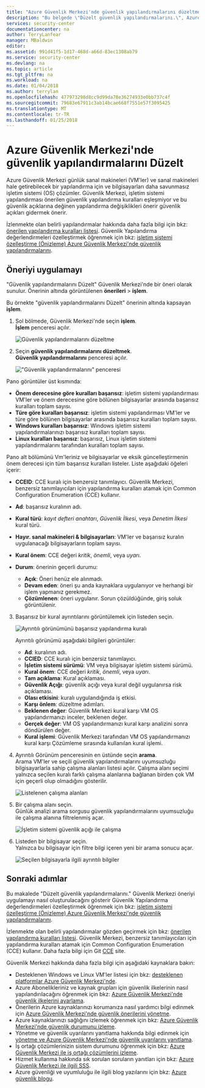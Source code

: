 ```yaml
---
title: "Azure Güvenlik Merkezi'nde güvenlik yapılandırmalarını düzeltmek | Microsoft Docs"
description: "Bu belgede \"Düzelt güvenlik yapılandırmalarını.\", Azure Güvenlik Merkezi öneri uygulamak nasıl gösterir"
services: security-center
documentationcenter: na
author: TerryLanfear
manager: MBaldwin
editor: 
ms.assetid: 991d41f5-1d17-468d-a66d-83ec1308ab79
ms.service: security-center
ms.devlang: na
ms.topic: article
ms.tgt_pltfrm: na
ms.workload: na
ms.date: 01/04/2018
ms.author: terrylan
ms.openlocfilehash: 477973298d8cc9d99da78e36274933e0bb737c4f
ms.sourcegitcommit: 79683e67911c3ab14bcae668f7551e57f3095425
ms.translationtype: MT
ms.contentlocale: tr-TR
ms.lasthandoff: 01/25/2018
---
```

# <a name="remediate-security-configurations-in-azure-security-center"></a>Azure Güvenlik Merkezi'nde güvenlik yapılandırmalarını Düzelt
Azure Güvenlik Merkezi günlük sanal makineleri (VM'ler) ve sanal makineleri hale getirebilecek bir yapılandırma için ve bilgisayarları daha savunmasız işletim sistemi (OS) çözümler. Güvenlik Merkezi, işletim sistemi yapılandırması önerilen güvenlik yapılandırma kuralları eşleşmiyor ve bu güvenlik açıklarına değinen yapılandırma değişiklikleri önerir güvenlik açıkları gidermek önerir.

İzlenmekte olan belirli yapılandırmalar hakkında daha fazla bilgi için bkz: [önerilen yapılandırma kuralları listesi](https://gallery.technet.microsoft.com/Azure-Security-Center-a789e335). Güvenlik Yapılandırma değerlendirmeleri özelleştirmek öğrenmek için bkz: [işletim sistemi özelleştirme (Önizleme) Azure Güvenlik Merkezi'nde güvenlik yapılandırmalarını](security-center-customize-os-security-config.md).

## <a name="implement-the-recommendation"></a>Öneriyi uygulamayı
"Güvenlik yapılandırmalarını Düzelt" Güvenlik Merkezi'nde bir öneri olarak sunulur. Önerinin altında görüntülenen **önerileri** > **işlem**.

Bu örnekte "güvenlik yapılandırmalarını Düzelt" önerinin altında kapsayan **işlem**.
1. Sol bölmede, Güvenlik Merkezi'nde seçin **işlem**.  
  **İşlem** penceresi açılır.

   ![Güvenlik yapılandırmalarını düzeltme][1]

2. Seçin **güvenlik yapılandırmalarını düzeltmek**.  
  **Güvenlik yapılandırmalarını** penceresi açılır.

   !["Güvenlik yapılandırmalarını" penceresi][2]

  Pano görüntüler üst kısmında:

  - **Önem derecesine göre kuralları başarısız**: işletim sistemi yapılandırması VM'ler ve önem derecesine göre bölünen bilgisayarlar arasında başarısız kuralları toplam sayısı.
  - **Türe göre kuralları başarısız**: işletim sistemi yapılandırması VM'ler ve türe göre bölünen bilgisayarlar arasında başarısız kuralları toplam sayısı.
  - **Windows kuralları başarısız**: Windows işletim sistemi yapılandırmalarınızı başarısız kuralları toplam sayısı.
  - **Linux kuralları başarısız**: başarısız, Linux işletim sistemi yapılandırmalarını tarafından kuralları toplam sayısı.

  Pano alt bölümünü Vm'leriniz ve bilgisayarlar ve eksik güncelleştirmenin önem derecesi için tüm başarısız kuralları listeler. Liste aşağıdaki öğeleri içerir:

  - **CCEID**: CCE kuralı için benzersiz tanımlayıcı. Güvenlik Merkezi, benzersiz tanımlayıcıları için yapılandırma kuralları atamak için Common Configuration Enumeration (CCE) kullanır.
  - **Ad**: başarısız kuralının adı.
  - **Kural türü**: *kayıt defteri anahtarı*, *Güvenlik İlkesi*, veya *Denetim İlkesi* kural türü.
  - **Hayır. sanal makineleri & bilgisayarları**: VM'ler ve başarısız kuralın uygulanacağı bilgisayarların toplam sayısı.
  - **Kural önem**: CCE değeri *kritik*, *önemli*, veya *uyarı*.
  - **Durum**: önerinin geçerli durumu:

    - **Açık**: Öneri henüz ele alınmadı.
    - **Devam eden**: öneri şu anda kaynaklara uygulanıyor ve herhangi bir işlem yapmanız gerekmez.
    - **Çözümlenen**: öneri uygulanır. Sorun çözüldüğünde, giriş soluk görüntülenir.

3. Başarısız bir kural ayrıntılarını görüntülemek için listeden seçin.

   ![Ayrıntılı görünümünü başarısız yapılandırma kuralı][3]

   Ayrıntılı görünümü aşağıdaki bilgileri görüntüler:

   - **Ad**: kuralının adı.
   - **CCIED**: CCE kuralı için benzersiz tanımlayıcı.
   - **İşletim sistemi sürümü**: VM veya bilgisayar işletim sistemi sürümü.
   - **Kural önem**: CCE değeri *kritik*, *önemli*, veya *uyarı*.
   - **Tam açıklama**: Kural açıklaması.
   - **Güvenlik Açığı**: güvenlik açığı veya kural değil uygulanırsa risk açıklaması.
   - **Olası etkisini**: kuralı uygulandığında iş etkisi.
   - **Karşı önlem**: düzeltme adımları.
   - **Beklenen değer**: Güvenlik Merkezi kural karşı VM OS yapılandırmanızı inceler, beklenen değer.
   - **Gerçek değer**: VM OS yapılandırmanızı kural karşı analizini sonra döndürülen değer.
   - **Kural işlemi**: Güvenlik Merkezi tarafından VM OS yapılandırmanızı kural karşı Çözümleme sırasında kullanılan kural işlemi.

4. Ayrıntılı Görünüm penceresinin en üstünde seçin **arama**.  
  Arama VM'ler ve seçili güvenlik yapılandırmalarını uyumsuzluğu bilgisayarlarla sahip çalışma alanları listesi açılır. Çalışma alanı seçimi yalnızca seçilen kuralı farklı çalışma alanlarına bağlanan birden çok VM için geçerli olup olmadığını gösterilir.

   ![Listelenen çalışma alanları][4]

5. Bir çalışma alanı seçin.  
  Günlük analizi arama sorgusu güvenlik yapılandırmalarını uyumsuzluğu ile çalışma alanına filtrelenmiş açar.

   ![İşletim sistemi güvenlik açığı ile çalışma][5]

6. Listeden bir bilgisayar seçin.  
  Yalnızca bu bilgisayar için filtre bilgi içeren yeni bir arama sonucu açar.

   ![Seçilen bilgisayarla ilgili ayrıntılı bilgiler][6]

## <a name="next-steps"></a>Sonraki adımlar
Bu makalede "Düzelt güvenlik yapılandırmalarını." Güvenlik Merkezi öneriyi uygulamayı nasıl oluşturulacağını gösterir Güvenlik Yapılandırma değerlendirmeleri özelleştirmek öğrenmek için bkz: [işletim sistemi özelleştirme (Önizleme) Azure Güvenlik Merkezi'nde güvenlik yapılandırmalarını](security-center-customize-os-security-config.md).

İzlenmekte olan belirli yapılandırmalar gözden geçirmek için bkz: [önerilen yapılandırma kuralları listesi](https://gallery.technet.microsoft.com/Azure-Security-Center-a789e335). Güvenlik Merkezi, benzersiz tanımlayıcıları için yapılandırma kuralları atamak için Common Configuration Enumeration (CCE) kullanır. Daha fazla bilgi için Git [CCE](https://nvd.nist.gov/cce/index.cfm) site.

Güvenlik Merkezi hakkında daha fazla bilgi için aşağıdaki kaynaklara bakın:

* Desteklenen Windows ve Linux VM'ler listesi için bkz: [desteklenen platformlar Azure Güvenlik Merkezi'nde](security-center-os-coverage.md). 
* Azure Abonelikleriniz ve kaynak grupları için güvenlik ilkelerinin nasıl yapılandırılacağını öğrenmek için bkz: [Azure Güvenlik Merkezi'nde güvenlik ilkelerini ayarlama](security-center-policies.md). 
* Önerilerin Azure kaynaklarınızı korumanıza nasıl yardımcı bilgi edinmek için [Azure Güvenlik Merkezi'nde güvenlik önerilerini yönetme](security-center-recommendations.md). 
* Azure kaynaklarınızı sağlığını izlemek öğrenmek için bkz: [Azure Güvenlik Merkezi'nde güvenlik durumunu izleme](security-center-monitoring.md). 
* Yönetme ve güvenlik uyarılarını yanıtlama hakkında bilgi edinmek için [yönetme ve Azure Güvenlik Merkezi'nde güvenlik uyarılarını yanıtlama](security-center-managing-and-responding-alerts.md).
* İş ortağı çözümlerinizin sistem durumunu öğrenmek için bkz: [Azure Güvenlik Merkezi ile iş ortağı çözümlerini izleme](security-center-partner-solutions.md).
* Hizmet kullanma hakkında sık sorulan soruların yanıtları için bkz: [Azure Güvenlik Merkezi ile ilgili SSS](security-center-faq.md).
* Azure güvenliği ve uyumluluğu ile ilgili blog yazılarını için bkz: [Azure güvenlik blogu](http://blogs.msdn.com/b/azuresecurity/).

<!--Image references-->
[1]: ./media/security-center-remediate-os-vulnerabilities/compute-blade.png
[2]:./media/security-center-remediate-os-vulnerabilities/os-vulnerabilities.png
[3]: ./media/security-center-remediate-os-vulnerabilities/vulnerability-details.png
[4]: ./media/security-center-remediate-os-vulnerabilities/search.png
[5]: ./media/security-center-remediate-os-vulnerabilities/log-search.png
[6]: ./media/security-center-remediate-os-vulnerabilities/search-results.png
